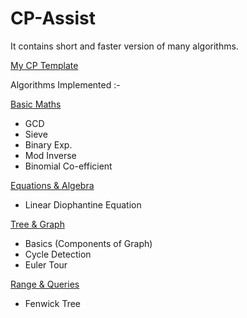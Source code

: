 # CP-Assist
It contains short and faster version of many algorithms.

[My CP Template](https://github.com/smit-mist/CP-Assist/blob/main/template.cpp)

Algorithms Implemented :-

[Basic Maths](https://github.com/smit-mist/CP-Assist/blob/main/Math/basic_math.cpp)
- GCD
- Sieve
- Binary Exp.
- Mod Inverse
- Binomial Co-efficient

[Equations & Algebra](https://github.com/smit-mist/CP-Assist/blob/main/Math/equations.cpp)
- Linear Diophantine Equation

[Tree & Graph](https://github.com/smit-mist/CP-Assist/tree/main/Tree%20%26%20Graph)
- Basics (Components of Graph)
- Cycle Detection
- Euler Tour

[Range & Queries](https://github.com/smit-mist/CP-Assist/tree/main/Range%20%26%20Queries)
- Fenwick Tree

